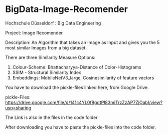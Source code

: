 # BigData-Image-Recomender

Hochschule Düsseldorf : Big Data Engineering

Project: Image Recomender

Description: An Algorithm that takes an Image as Input and gives you the 5 most similar Images from a big dataset.

There are three Similarity Measure Options:
1. Colour-Scheme: Bhattacharyya-Distance of Color-Histograms
2. SSIM - Structural Similarity Index
3. Embeddings: MobileNetV3_large, Cosinesimilarity of feature vectors

You have to download the pickle-files linked here, from Google Drive. 

pickle-Files: https://drive.google.com/file/d/141c4YL0f8gdtPl83miTrzZzAP7ZjOabI/view?usp=sharing

The Link is also in the files in the code folder

After downloading you have to paste the pickle-files into the code folder.
